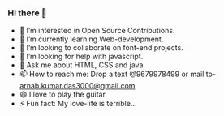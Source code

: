 ### Hi there 👋
- 🔭 I’m interested in Open Source Contributions.
- 🌱 I’m currently learning Web-development.
- 👯 I’m looking to collaborate on font-end projects.
- 🤔 I’m looking for help with javascript.
- 💬 Ask me about HTML, CSS and java
- 📫 How to reach me: Drop a text @9679978499 or mail to- arnab.kumar.das3000@gmail.com
- 😄 I love to play the guitar
- ⚡ Fun fact: My love-life is terrible...

<!--
**Arnab-batsy/Arnab-batsy** is a ✨ _special_ ✨ repository because its `README.md` (this file) appears on your GitHub profile.
Here are some ideas to get you started:

-->
